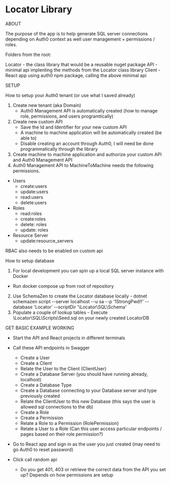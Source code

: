 # Locator Library

ABOUT

The purpose of the app is to help generate SQL server connections depending on Auth0 context as well user management + permissions / roles.

Folders from the root:

Locator - the class library that would be a reusable nuget package
API - minimal api implenting the methods from the Locator class library
Client - React app using auth0 npm package, calling the above minimal api

SETUP

How to setup your Auth0 tenant (or use what I saved already)

1. Create new tenant (aka Domain)
   - Auth0 Management API is automatically created (how to manage role, permissions, and users programtically)
2. Create new custom API 
   - Save the Id and Identifier for your new custom API
   - A machine to machine application will be automatically created (be able to)
   - Disable creating an account through Auth0, I will need be done programmatically through the library
3. Create machine to machine application and authorize your custom API and Auth0 Management API
4. Auth0 Management API to MachineToMachine needs the following permissions.
  - Users
    - create:users
    - update:users
    - read:users
    - delete:users
  - Roles
    - read:roles
    - create:roles
    - delete: roles
    - update: roles
  - Resource Server
    - update:resource_servers

  RBAC also needs to be enabled on custom api

  How to setup database

  1. For local development you can spin up a local SQL server instance with Docker 
   - Run docker compose up from root of repository
  2. Use SchemaZen to create the Locator database locally
    - dotnet schemazen script --server localhost --u sa --p '1StrongPwd!!' --database 'Locator' --scriptDir '\Locator\SQL\Schema\'
  3. Populate a couple of lookup tables
    - Execute \Locator\SQL\Scripts\Seed.sql on your newly created LocatorDB

GET BASIC EXAMPLE WORKING

- Start the API and React projects in different terminals
- Call these API endpoints in Swagger
  - Create a User 
  - Create a Client
  - Relate the User to the Client (ClientUser)
  - Create a Database Server (you should have running already, localhost)
  - Create a Database Type 
  - Create a Database connecting to your Database server and type previously created
  - Relate the ClientUser to this new Database (this says the user is allowed sql connections to the db)
  - Create a Role
  - Create a Permission
  - Relate a Role to a Permission (RolePermission)
  - Relate a User to a Role (Can this user access particular endpoints / pages based on their role permission?)

- Go to React app and sign in as the user you just created (may need to go Auth0 to reset password)
- Click call random api
  - Do you get 401, 403 or retrieve the correct data from the API you set up? Depends on how permissions are setup